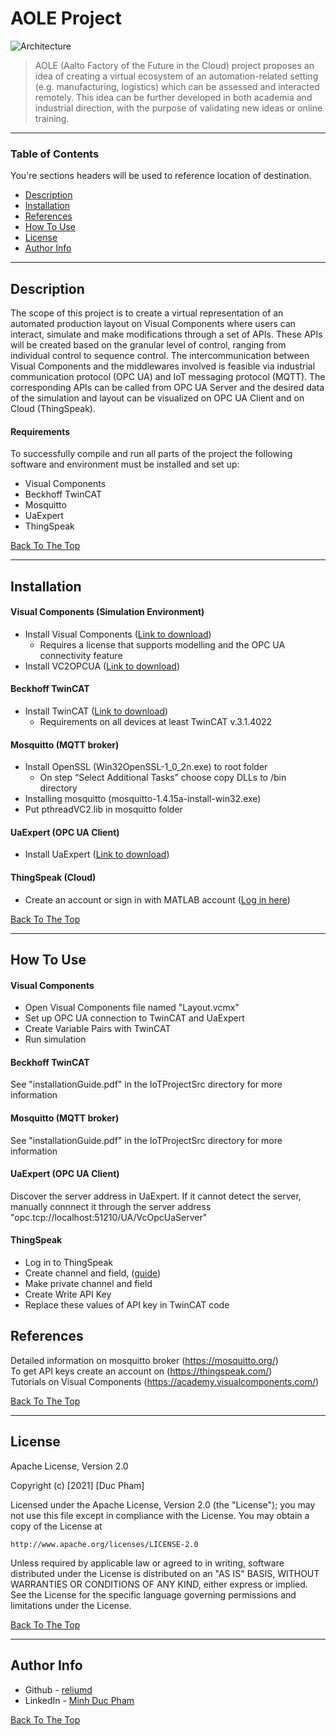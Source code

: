 # AOLE Project

![Architecture](https://user-images.githubusercontent.com/63422870/103788345-660d9b80-5047-11eb-95bc-bb0c2cbbc77d.PNG)  

> AOLE (Aalto Factory of the Future in the Cloud) project proposes an idea of creating a virtual ecosystem of an automation-related setting (e.g. manufacturing, logistics) which can be assessed and interacted remotely. This idea can be further developed in both academia and industrial direction, with the purpose of validating new ideas or online training.

---

### Table of Contents
You're sections headers will be used to reference location of destination.

- [Description](#description)
- [Installation](#installation)
- [References](#references)
- [How To Use](#how-to-use)
- [License](#license)
- [Author Info](#author-info)

---

## Description

The scope of this project is to create a virtual representation of an automated production layout on Visual Components where users can interact, simulate and make modifications through a set of APIs. These APIs will be created based on the granular level of control, ranging from individual control to sequence control. The intercommunication between Visual Components and the middlewares involved is feasible via industrial communication protocol (OPC UA) and IoT messaging protocol (MQTT). The corresponding APIs can be called from OPC UA Server and the desired data of the simulation and layout can be visualized on OPC UA Client and on Cloud (ThingSpeak).

#### Requirements
To successfully compile and run all parts of the project the following software and environment must be installed and set up:
* Visual Components
* Beckhoff TwinCAT
* Mosquitto
* UaExpert
* ThingSpeak

[Back To The Top](#AOLE-Project)

---

## Installation

#### Visual Components (Simulation Environment)
* Install Visual Components ([Link to download](https://www.visualcomponents.com/products/downloads/))
    - Requires a license that supports modelling and the OPC UA connectivity feature
* Install VC2OPCUA ([Link to download](https://github.com/SintefManufacturing/vc2opcua))

#### Beckhoff TwinCAT
* Install TwinCAT ([Link to download](http://www.beckhoff.com/TwinCAT/))
    - Requirements on all devices at least TwinCAT v.3.1.4022

#### Mosquitto (MQTT broker)
* Install OpenSSL (Win32OpenSSL-1_0_2n.exe) to root folder
    - On step “Select Additional Tasks” choose copy DLLs to /bin directory
* Installing mosquitto (mosquitto-1.4.15a-install-win32.exe)
* Put pthreadVC2.lib in mosquitto folder

#### UaExpert (OPC UA Client)
* Install UaExpert ([Link to download](https://www.unified-automation.com/downloads.html))

#### ThingSpeak (Cloud)
* Create an account or sign in with MATLAB account ([Log in here](https://thingspeak.com/login))

[Back To The Top](#AOLE-Project)

---

## How To Use

#### Visual Components
* Open Visual Components file named "Layout.vcmx"
* Set up OPC UA connection to TwinCAT and UaExpert
* Create Variable Pairs with TwinCAT
* Run simulation

#### Beckhoff TwinCAT
See "installationGuide.pdf" in the IoTProjectSrc directory for more information

#### Mosquitto (MQTT broker)
See "installationGuide.pdf" in the IoTProjectSrc directory for more information

#### UaExpert (OPC UA Client)
Discover the server address in UaExpert. If it cannot detect the server, manually connnect it through the server address "opc.tcp://localhost:51210/UA/VcOpcUaServer"

#### ThingSpeak
* Log in to ThingSpeak
* Create channel and field, ([guide](https://www.youtube.com/watch?v=sBAuexThr30))
* Make private channel and field
* Create Write API Key
* Replace these values of API key in TwinCAT code

## References
Detailed information on mosquitto broker (https://mosquitto.org/)  
To get API keys create an account on (https://thingspeak.com/)  
Tutorials on Visual Components (https://academy.visualcomponents.com/)

[Back To The Top](#AOLE-Project)

---

## License

Apache License, Version 2.0

Copyright (c) [2021] [Duc Pham]

Licensed under the Apache License, Version 2.0 (the "License");
you may not use this file except in compliance with the License.
You may obtain a copy of the License at

    http://www.apache.org/licenses/LICENSE-2.0

Unless required by applicable law or agreed to in writing, software
distributed under the License is distributed on an "AS IS" BASIS,
WITHOUT WARRANTIES OR CONDITIONS OF ANY KIND, either express or implied.
See the License for the specific language governing permissions and
limitations under the License.

[Back To The Top](#AOLE-Project)

---

## Author Info

- Github - [reliumd](https://github.com/reliumd)
- LinkedIn - [Minh Duc Pham](https://www.linkedin.com/in/minh-duc-pham-468ba9a8/)  

[Back To The Top](#AOLE-Project)
